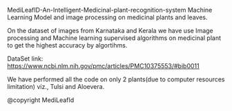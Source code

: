MediLeafID-An-Intelligent-Medicinal-plant-recognition-system
Machine Learning Model and image processing on medicinal plants and leaves.

On the dataset of images from Karnataka and Kerala we have use Image processing and Machine learning supervised algorithms on medicinal plant to get the highest accuracy by algortihms.

DataSet link: https://www.ncbi.nlm.nih.gov/pmc/articles/PMC10375553/#bib0011

We have performed all the code on only 2 plants(due to computer resources limitation) viz., Tulsi and Aloevera.

@copyright MediLeafId
